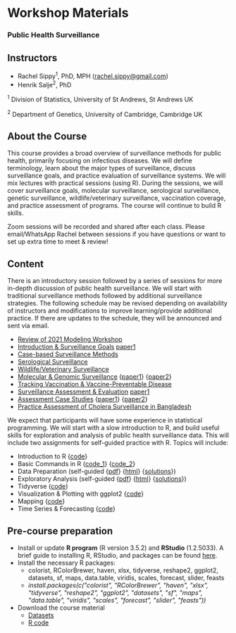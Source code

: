 # Workshop Materials
### Public Health Surveillance

## Instructors
- Rachel Sippy<sup>1</sup>, PhD, MPH (rachel.sippy@gmail.com)
- Henrik Salje<sup>2</sup>, PhD 

<sup>1</sup> Division of Statistics, University of St Andrews, St Andrews UK

<sup>2</sup> Department of Genetics, University of Cambridge, Cambridge UK

## About the Course
This course provides a broad overview of surveillance methods for public health, primarily focusing on infectious diseases. We will define terminology, learn about the major types of surveillance, discuss surveillance goals, and practice evaluation of surveillance systems. We will mix lectures with practical sessions (using R). During the sessions, we will cover surveillance goals, molecular surveillance, serological surveillance, genetic surveillance, wildlife/veterinary surveillance, vaccination coverage, and practice assessment of programs. The course will continue to build R skills.

Zoom sessions will be recorded and shared after each class. Please email/WhatsApp Rachel between sessions if you have questions or want to set up extra time to meet & review!

## Content

There is an introductory session followed by a series of sessions for more in-depth discussion of public health surveillance. We will start with traditional surveillance methods followed by additional surveillance strategies. The following schedule may be revised depending on availability of instructors and modifications to improve learning/provide additional practice. If there are updates to the schedule, they will be announced and sent via email. 

* [Review of 2021 Modeling Workshop](../main/Slides/Modeling_for_Public_Health_Review_student.pdf)
* [Introduction & Surveillance Goals](../main/Slides/Intro_Surveillance_student.pdf) [paper1](../main/References/Intro_Climate.pdf)
* [Case-based Surveillance Methods](../main/Slides/Surveillance_Types_student.pdf)
* [Serological Surveillance](../main/Slides/Serosurveillance.pdf)
* [Wildlife/Veterinary Surveillance](../main/Slides/Animal_Surveillance_student.pdf)
* [Molecular & Genomic Surveillance](../main/Slides/MolGen_Surveillance_student.pdf) {[paper1](../main/References/MolGen_Campylobacter.pdf)} {[paper2](../main/References/MolGen_H5N1.pdf)}
* [Tracking Vaccination & Vaccine-Preventable Disease](../main/Slides/Vaccine_Surveillance_student.pdf)
* [Surveillance Assessment & Evaluation](../main/Slides/Surveillance_Assessment_student.pdf) [paper1](../main/References/Assess_Sensitivity.pdf)
* [Assessment Case Studies](../main/Slides/Assessment_Examples_student.pdf) {[paper1](../main/References/Assess_CS_EWARS.pdf)} {[paper2](../main/References/Assess_CS_USData.pdf)}
* [Practice Assessment of Cholera Surveillance in Bangladesh](../main/Slides/Bangladesh_Assessment_student.pdf)

We expect that participants will have some experience in statistical programming. We will start with a slow introduction to R, and build useful skills for exploration and analysis of public health surveillance data. This will include two assignments for self-guided practice with R. Topics will include:

* Introduction to R {[code](../main/R_Sessions/Code/practice_day1.R)}
* Basic Commands in R {[code_1](../main/R_Sessions/Code/practice.R)} {[code_2](../main/R_Sessions/Code/practice_day2.R)}
* Data Preparation (self-guided {[pdf](../main/R_Sessions/worksheet1.pdf)} {[html](../main/R_Sessions/worksheet1.html)} {[solutions](../main/R_Sessions/worksheet1_sol.html)})
* Exploratory Analysis (self-guided {[pdf](../main/R_Sessions/worksheet2.pdf)} {[html](../main/R_Sessions/worksheet2.html)} {[solutions](../main/R_Sessions/worksheet2_sol.html)})
* Tidyverse {[code](../main/R_Sessions/Code/tidyverse.R)}
* Visualization & Plotting with ggplot2 {[code](../main/R_Sessions/Code/plots.R)}
* Mapping {[code](../main/R_Sessions/Code/mapping.R)}
* Time Series & Forecasting {[code](../main/R_Sessions/Code/forecasting.R)}

## Pre-course preparation
- Install or update **R program** (R version 3.5.2) and **RStudio** (1.2.5033). A brief guide to installing R, RStudio, and packages can be found [here](../main/R_Sessions/Installation_guide_R.pdf).
- Install the necessary R packages:
   - colorist, RColorBrewer, haven, xlsx, tidyverse, reshape2, ggplot2, datasets, sf, maps, data.table, viridis, scales, forecast, slider, feasts
   - *install.packages(c("colorist", "RColorBrewer", "haven", "xlsx", "tidyverse", "reshape2", "ggplot2", "datasets", "sf", "maps", "data.table", "viridis", "scales", "forecast", "slider", "feasts"))*
- Download the course material
   - [Datasets](../main/R_Sessions/Data)
   - [R code](../main/R_Sessions/Code)
